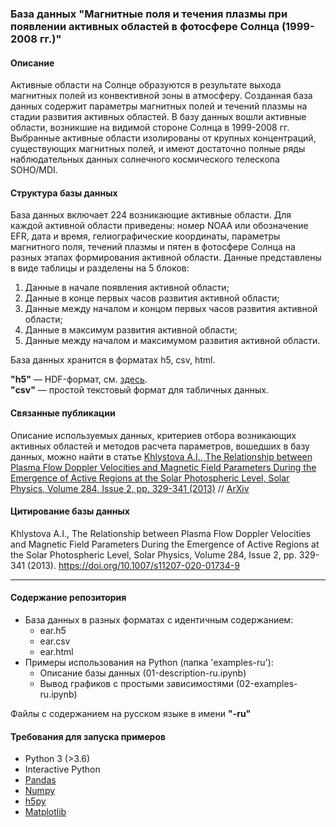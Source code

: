### База данных "Магнитные поля и течения плазмы при появлении активных областей в фотосфере Солнца (1999-2008 гг.)"

#### Описание

Активные области на Солнце образуются в результате выхода магнитных полей из конвективной зоны в атмосферу. Созданная база данных содержит параметры магнитных полей и течений плазмы на стадии развития активных областей. В базу данных вошли активные области, возникшие на видимой стороне Солнца в 1999-2008 гг. Выбранные активные области изолированы от крупных концентраций, существующих магнитных полей, и имеют достаточно полные ряды наблюдательных данных солнечного космического телескопа SOHO/MDI.

#### Структура базы данных

База данных включает 224 возникающие активные области. Для каждой активной области приведены: номер NOAA или обозначение EFR, дата и время, гелиографические координаты, параметры магнитного поля, течений плазмы и пятен в фотосфере Солнца на разных этапах формирования активной области. Данные представлены в виде таблицы и разделены на 5 блоков:
1) Данные в начале появления активной области;
2) Данные в конце первых часов развития активной области;
3) Данные между началом и концом первых часов развития активной области;
4) Данные в максимум развития активной области;
5) Данные между началом и максимумом развития активной области.

База данных хранится в форматах h5, csv, html.

**"h5"** — HDF-формат, см. [здесь](https://en.wikipedia.org/wiki/Hierarchical_Data_Format).
<br>
**"csv"** — простой текстовый формат для табличных данных.

#### Связанные публикации

Описание используемых данных, критериев отбора возникающих активных областей и методов расчета параметров, вошедших в базу данных, можно найти в статье
[Khlystova A.I., The Relationship between Plasma Flow Doppler Velocities and Magnetic Field Parameters During the Emergence of Active Regions at the Solar Photospheric Level, Solar Physics, Volume 284, Issue 2, pp. 329-341 (2013)](https://doi.org/10.1007/s11207-020-01734-9) // [ArXiv](https://arxiv.org/abs/1204.4536)

#### Цитирование базы данных

Khlystova A.I., The Relationship between Plasma Flow Doppler Velocities and Magnetic Field Parameters During the Emergence of Active Regions at the Solar Photospheric Level, Solar Physics, Volume 284, Issue 2, pp. 329-341 (2013). https://doi.org/10.1007/s11207-020-01734-9

-----

#### Содержание репозитория

- База данных в разных форматах с идентичным содержанием:
  - ear.h5
  - ear.csv
  - ear.html
- Примеры использования на Python (папка 'examples-ru'):
  - Описание базы данных (01-description-ru.ipynb)
  - Вывод графиков с простыми зависимостями (02-examples-ru.ipynb)

Файлы с содержанием на русском языке в имени **"-ru"**
<br>
#### Требования для запуска примеров

* Python 3 (>3.6)
* Interactive Python
* [Pandas](https://pandas.pydata.org/docs/)
* [Numpy](https://github.com/numpy/numpy)
* [h5py](https://github.com/h5py/h5py)
* [Matplotlib](https://matplotlib.org/stable/users/installing.html)